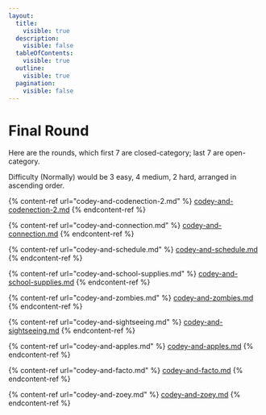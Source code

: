 ```yaml
---
layout:
  title:
    visible: true
  description:
    visible: false
  tableOfContents:
    visible: true
  outline:
    visible: true
  pagination:
    visible: false
---
```


# Final Round

Here are the rounds, which first 7 are closed-category; last 7 are open-category.

Difficulty (Normally) would be 3 easy, 4 medium, 2 hard, arranged in ascending order.

{% content-ref url="codey-and-codenection-2.md" %}
[codey-and-codenection-2.md](codey-and-codenection-2.md)
{% endcontent-ref %}

{% content-ref url="codey-and-connection.md" %}
[codey-and-connection.md](codey-and-connection.md)
{% endcontent-ref %}

{% content-ref url="codey-and-schedule.md" %}
[codey-and-schedule.md](codey-and-schedule.md)
{% endcontent-ref %}

{% content-ref url="codey-and-school-supplies.md" %}
[codey-and-school-supplies.md](codey-and-school-supplies.md)
{% endcontent-ref %}

{% content-ref url="codey-and-zombies.md" %}
[codey-and-zombies.md](codey-and-zombies.md)
{% endcontent-ref %}

{% content-ref url="codey-and-sightseeing.md" %}
[codey-and-sightseeing.md](codey-and-sightseeing.md)
{% endcontent-ref %}

{% content-ref url="codey-and-apples.md" %}
[codey-and-apples.md](codey-and-apples.md)
{% endcontent-ref %}

{% content-ref url="codey-and-facto.md" %}
[codey-and-facto.md](codey-and-facto.md)
{% endcontent-ref %}

{% content-ref url="codey-and-zoey.md" %}
[codey-and-zoey.md](codey-and-zoey.md)
{% endcontent-ref %}
